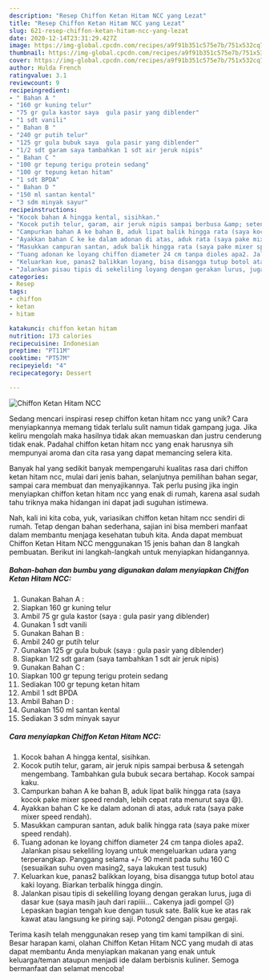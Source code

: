 ```yaml
---
description: "Resep Chiffon Ketan Hitam NCC yang Lezat"
title: "Resep Chiffon Ketan Hitam NCC yang Lezat"
slug: 621-resep-chiffon-ketan-hitam-ncc-yang-lezat
date: 2020-12-14T23:31:29.427Z
image: https://img-global.cpcdn.com/recipes/a9f91b351c575e7b/751x532cq70/chiffon-ketan-hitam-ncc-foto-resep-utama.jpg
thumbnail: https://img-global.cpcdn.com/recipes/a9f91b351c575e7b/751x532cq70/chiffon-ketan-hitam-ncc-foto-resep-utama.jpg
cover: https://img-global.cpcdn.com/recipes/a9f91b351c575e7b/751x532cq70/chiffon-ketan-hitam-ncc-foto-resep-utama.jpg
author: Hulda French
ratingvalue: 3.1
reviewcount: 9
recipeingredient:
- " Bahan A "
- "160 gr kuning telur"
- "75 gr gula kastor saya  gula pasir yang diblender"
- "1 sdt vanili"
- " Bahan B "
- "240 gr putih telur"
- "125 gr gula bubuk saya  gula pasir yang diblender"
- "1/2 sdt garam saya tambahkan 1 sdt air jeruk nipis"
- " Bahan C "
- "100 gr tepung terigu protein sedang"
- "100 gr tepung ketan hitam"
- "1 sdt BPDA"
- " Bahan D "
- "150 ml santan kental"
- "3 sdm minyak sayur"
recipeinstructions:
- "Kocok bahan A hingga kental, sisihkan."
- "Kocok putih telur, garam, air jeruk nipis sampai berbusa &amp; setengah mengembang. Tambahkan gula bubuk secara bertahap. Kocok sampai kaku."
- "Campurkan bahan A ke bahan B, aduk lipat balik hingga rata (saya kocok pake mixer speed rendah, lebih cepat rata menurut saya 😄)."
- "Ayakkan bahan C ke ke dalam adonan di atas, aduk rata (saya pake mixer speed rendah)."
- "Masukkan campuran santan, aduk balik hingga rata (saya pake mixer speed rendah)."
- "Tuang adonan ke loyang chiffon diameter 24 cm tanpa dioles apa2. Jalankan pisau sekeliling loyang untuk mengeluarkan udara yang terperangkap. Panggang selama +/- 90 menit pada suhu 160 C (sesuaikan suhu oven masing2, saya lakukan test tusuk)"
- "Keluarkan kue, panas2 balikkan loyang, bisa disangga tutup botol atau kaki loyang. Biarkan terbalik hingga dingin."
- "Jalankan pisau tipis di sekeliling loyang dengan gerakan lurus, juga di dasar kue (saya masih jauh dari rapiiii... Cakenya jadi gompel 😥) Lepaskan bagian tengah kue dengan tusuk sate. Balik kue ke atas rak kawat atau langsung ke piring saji. Potong2 dengan pisau gergaji."
categories:
- Resep
tags:
- chiffon
- ketan
- hitam

katakunci: chiffon ketan hitam 
nutrition: 173 calories
recipecuisine: Indonesian
preptime: "PT11M"
cooktime: "PT57M"
recipeyield: "4"
recipecategory: Dessert

---
```



![Chiffon Ketan Hitam NCC](https://img-global.cpcdn.com/recipes/a9f91b351c575e7b/751x532cq70/chiffon-ketan-hitam-ncc-foto-resep-utama.jpg)

Sedang mencari inspirasi resep chiffon ketan hitam ncc yang unik? Cara menyiapkannya memang tidak terlalu sulit namun tidak gampang juga. Jika keliru mengolah maka hasilnya tidak akan memuaskan dan justru cenderung tidak enak. Padahal chiffon ketan hitam ncc yang enak harusnya sih mempunyai aroma dan cita rasa yang dapat memancing selera kita.

Banyak hal yang sedikit banyak mempengaruhi kualitas rasa dari chiffon ketan hitam ncc, mulai dari jenis bahan, selanjutnya pemilihan bahan segar, sampai cara membuat dan menyajikannya. Tak perlu pusing jika ingin menyiapkan chiffon ketan hitam ncc yang enak di rumah, karena asal sudah tahu triknya maka hidangan ini dapat jadi suguhan istimewa.




Nah, kali ini kita coba, yuk, variasikan chiffon ketan hitam ncc sendiri di rumah. Tetap dengan bahan sederhana, sajian ini bisa memberi manfaat dalam membantu menjaga kesehatan tubuh kita. Anda dapat membuat Chiffon Ketan Hitam NCC menggunakan 15 jenis bahan dan 8 langkah pembuatan. Berikut ini langkah-langkah untuk menyiapkan hidangannya.

<!--inarticleads1-->

##### Bahan-bahan dan bumbu yang digunakan dalam menyiapkan Chiffon Ketan Hitam NCC:

1. Gunakan  Bahan A :
1. Siapkan 160 gr kuning telur
1. Ambil 75 gr gula kastor (saya : gula pasir yang diblender)
1. Gunakan 1 sdt vanili
1. Gunakan  Bahan B :
1. Ambil 240 gr putih telur
1. Gunakan 125 gr gula bubuk (saya : gula pasir yang diblender)
1. Siapkan 1/2 sdt garam (saya tambahkan 1 sdt air jeruk nipis)
1. Gunakan  Bahan C :
1. Siapkan 100 gr tepung terigu protein sedang
1. Sediakan 100 gr tepung ketan hitam
1. Ambil 1 sdt BPDA
1. Ambil  Bahan D :
1. Gunakan 150 ml santan kental
1. Sediakan 3 sdm minyak sayur




<!--inarticleads2-->

##### Cara menyiapkan Chiffon Ketan Hitam NCC:

1. Kocok bahan A hingga kental, sisihkan.
1. Kocok putih telur, garam, air jeruk nipis sampai berbusa &amp; setengah mengembang. Tambahkan gula bubuk secara bertahap. Kocok sampai kaku.
1. Campurkan bahan A ke bahan B, aduk lipat balik hingga rata (saya kocok pake mixer speed rendah, lebih cepat rata menurut saya 😄).
1. Ayakkan bahan C ke ke dalam adonan di atas, aduk rata (saya pake mixer speed rendah).
1. Masukkan campuran santan, aduk balik hingga rata (saya pake mixer speed rendah).
1. Tuang adonan ke loyang chiffon diameter 24 cm tanpa dioles apa2. Jalankan pisau sekeliling loyang untuk mengeluarkan udara yang terperangkap. Panggang selama +/- 90 menit pada suhu 160 C (sesuaikan suhu oven masing2, saya lakukan test tusuk)
1. Keluarkan kue, panas2 balikkan loyang, bisa disangga tutup botol atau kaki loyang. Biarkan terbalik hingga dingin.
1. Jalankan pisau tipis di sekeliling loyang dengan gerakan lurus, juga di dasar kue (saya masih jauh dari rapiiii... Cakenya jadi gompel 😥) Lepaskan bagian tengah kue dengan tusuk sate. Balik kue ke atas rak kawat atau langsung ke piring saji. Potong2 dengan pisau gergaji.




Terima kasih telah menggunakan resep yang tim kami tampilkan di sini. Besar harapan kami, olahan Chiffon Ketan Hitam NCC yang mudah di atas dapat membantu Anda menyiapkan makanan yang enak untuk keluarga/teman ataupun menjadi ide dalam berbisnis kuliner. Semoga bermanfaat dan selamat mencoba!
